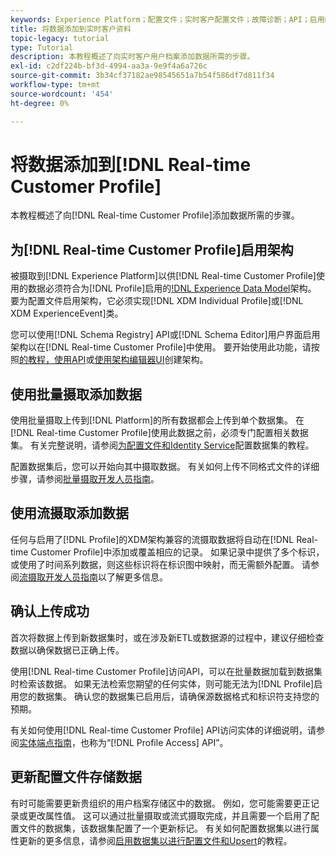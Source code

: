 ```yaml
---
keywords: Experience Platform；配置文件；实时客户配置文件；故障诊断；API；启用配置文件；启用配置文件
title: 将数据添加到实时客户资料
topic-legacy: tutorial
type: Tutorial
description: 本教程概述了向实时客户用户档案添加数据所需的步骤。
exl-id: c2df224b-bf3d-4994-aa3a-9e9f4a6a726c
source-git-commit: 3b34cf37182ae98545651a7b54f586df7d811f34
workflow-type: tm+mt
source-wordcount: '454'
ht-degree: 0%

---
```



# 将数据添加到[!DNL Real-time Customer Profile]

本教程概述了向[!DNL Real-time Customer Profile]添加数据所需的步骤。

## 为[!DNL Real-time Customer Profile]启用架构

被摄取到[!DNL Experience Platform]以供[!DNL Real-time Customer Profile]使用的数据必须符合为[!DNL Profile]启用的[!DNL Experience Data Model](XDM)架构。 要为配置文件启用架构，它必须实现[!DNL XDM Individual Profile]或[!DNL XDM ExperienceEvent]类。

您可以使用[!DNL Schema Registry] API或[!DNL Schema Editor]用户界面启用架构以在[!DNL Real-time Customer Profile]中使用。 要开始使用此功能，请按照[的教程，使用API](../../xdm/tutorials/create-schema-api.md)或[使用架构编辑器UI](../../xdm/tutorials/create-schema-ui.md)创建架构。

## 使用批量摄取添加数据

使用批量摄取上传到[!DNL Platform]的所有数据都会上传到单个数据集。 在[!DNL Real-time Customer Profile]使用此数据之前，必须专门配置相关数据集。 有关完整说明，请参阅[为配置文件和Identity Service](dataset-configuration.md)配置数据集的教程。

配置数据集后，您可以开始向其中摄取数据。 有关如何上传不同格式文件的详细步骤，请参阅[批量摄取开发人员指南](../../ingestion/batch-ingestion/api-overview.md)。

## 使用流摄取添加数据

任何与启用了[!DNL Profile]的XDM架构兼容的流摄取数据将自动在[!DNL Real-time Customer Profile]中添加或覆盖相应的记录。 如果记录中提供了多个标识，或使用了时间系列数据，则这些标识将在标识图中映射，而无需额外配置。 请参阅[流摄取开发人员指南](../../ingestion/tutorials/streaming-record-data.md)以了解更多信息。

## 确认上传成功

首次将数据上传到新数据集时，或在涉及新ETL或数据源的过程中，建议仔细检查数据以确保数据已正确上传。

使用[!DNL Real-time Customer Profile]访问API，可以在批量数据加载到数据集时检索该数据。 如果无法检索您期望的任何实体，则可能无法为[!DNL Profile]启用您的数据集。 确认您的数据集已启用后，请确保源数据格式和标识符支持您的预期。

有关如何使用[!DNL Real-time Customer Profile] API访问实体的详细说明，请参阅[实体端点指南](../api/entities.md)，也称为“[!DNL Profile Access] API”。

## 更新配置文件存储数据

有时可能需要更新贵组织的用户档案存储区中的数据。 例如，您可能需要更正记录或更改属性值。 这可以通过批量摄取或流式摄取完成，并且需要一个启用了配置文件的数据集，该数据集配置了一个更新标记。 有关如何配置数据集以进行属性更新的更多信息，请参阅[启用数据集以进行配置文件和Upsert](../../catalog/datasets/enable-upsert.md)的教程。

